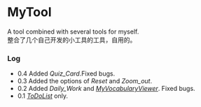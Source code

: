 # MyTool
A tool combined with several tools for myself.  
整合了几个自己开发的小工具的工具，自用的。  

### Log
- 0.4 Added *Quiz_Card*.Fixed bugs.
- 0.3 Added the options of *Reset* and *Zoom_out*. 
- 0.2 Added *Daily_Work* and *[MyVocabularyViewer](https://github.com/hexh250786313/MyVocabulary.github.io)*. Fixed bugs.
- 0.1 *[ToDoList](https://github.com/hexh250786313/ToDoListViewer)* only.
